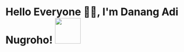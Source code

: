 <h1>Hello Everyone 🙌🏻, I'm Danang Adi Nugroho! <img src="https://media.giphy.com/media/12oufCB0MyZ1Go/giphy.gif" width="70"></h1>
